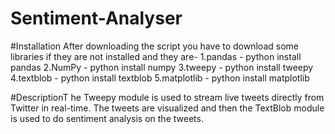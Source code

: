 # Sentiment-Analyser

#Installation
After downloading the script you have to download some libraries if they are not installed and they are-
1.pandas     - python install pandas
2.NumPy      - python install numpy
3.tweepy     - python install tweepy
4.textblob   - python install textblob
5.matplotlib - python install matplotlib

#DescriptionT
he Tweepy module is used to stream live tweets directly from Twitter in real-time. The tweets are visualized and then the TextBlob module is used to do sentiment analysis on the tweets.
